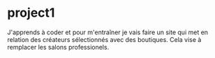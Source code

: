 # project1
J'apprends à coder et pour m'entraîner je vais faire un site qui met en relation des créateurs sélectionnés avec des boutiques. 
Cela vise à remplacer les salons professionels. 
